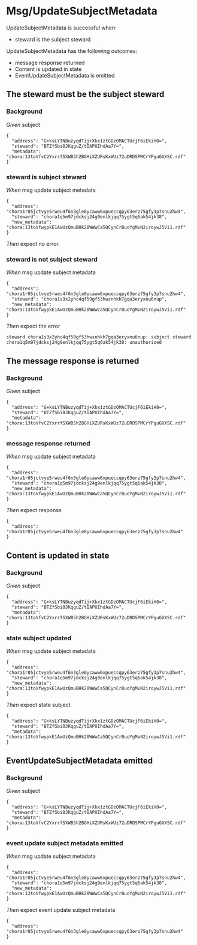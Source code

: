 # Msg/UpdateSubjectMetadata

UpdateSubjectMetadata is successful when:
  - steward is the subject steward

  UpdateSubjectMetadata has the following outcomes:
  - message response returned
  - Content is updated in state
  - EventUpdateSubjectMetadata is emitted

## The steward must be the subject steward

### Background

_Given_ subject

```
{
  "address": "G+ksLYTNBuzyqdTij+Xkx1ztGDzOMACTUcjF6iEkiH0=",
  "steward": "BTZfSbi0JKqguZ/tIAPUIhdAa7Y=",
  "metadata": "chora:13toVfvC2YxrrfSXWB5h2BGHiXZURsKxWUz72uDRDSPMCrYPguGUXSC.rdf"
}
```

### steward is subject steward

_When_ msg update subject metadata

```
{
  "address": "chora1r05jctvye5rweu4f6n3gle0ycaww6xpueccqpy63erz75gfy3p7snu2hw4",
  "steward": "chora1q5m97jdcksj24g9enlkjqq75ygt5q6ak54jk38",
  "new_metadata": "chora:13toVfwypkE1AwUzQmuBHk28WWwCa5QCynCrBuoYgMvN2iroywJ5Vi1.rdf"
}
```

_Then_ expect no error.

### steward is not subject steward

_When_ msg update subject metadata

```
{
  "address": "chora1r05jctvye5rweu4f6n3gle0ycaww6xpueccqpy63erz75gfy3p7snu2hw4",
  "steward": "chora1s3x2yhc4qf59gf53hwsnhkh7gqa3eryxnu6nup",
  "new_metadata": "chora:13toVfwypkE1AwUzQmuBHk28WWwCa5QCynCrBuoYgMvN2iroywJ5Vi1.rdf"
}
```

_Then_ expect the error

```
steward chora1s3x2yhc4qf59gf53hwsnhkh7gqa3eryxnu6nup: subject steward chora1q5m97jdcksj24g9enlkjqq75ygt5q6ak54jk38: unauthorized
```

## The message response is returned

### Background

_Given_ subject

```
{
  "address": "G+ksLYTNBuzyqdTij+Xkx1ztGDzOMACTUcjF6iEkiH0=",
  "steward": "BTZfSbi0JKqguZ/tIAPUIhdAa7Y=",
  "metadata": "chora:13toVfvC2YxrrfSXWB5h2BGHiXZURsKxWUz72uDRDSPMCrYPguGUXSC.rdf"
}
```

### message response returned

_When_ msg update subject metadata

```
{
  "address": "chora1r05jctvye5rweu4f6n3gle0ycaww6xpueccqpy63erz75gfy3p7snu2hw4",
  "steward": "chora1q5m97jdcksj24g9enlkjqq75ygt5q6ak54jk38",
  "new_metadata": "chora:13toVfwypkE1AwUzQmuBHk28WWwCa5QCynCrBuoYgMvN2iroywJ5Vi1.rdf"
}
```

_Then_ expect response

```
{
  "address": "chora1r05jctvye5rweu4f6n3gle0ycaww6xpueccqpy63erz75gfy3p7snu2hw4"
}
```

## Content is updated in state

### Background

_Given_ subject

```
{
  "address": "G+ksLYTNBuzyqdTij+Xkx1ztGDzOMACTUcjF6iEkiH0=",
  "steward": "BTZfSbi0JKqguZ/tIAPUIhdAa7Y=",
  "metadata": "chora:13toVfvC2YxrrfSXWB5h2BGHiXZURsKxWUz72uDRDSPMCrYPguGUXSC.rdf"
}
```

### state subject updated

_When_ msg update subject metadata

```
{
  "address": "chora1r05jctvye5rweu4f6n3gle0ycaww6xpueccqpy63erz75gfy3p7snu2hw4",
  "steward": "chora1q5m97jdcksj24g9enlkjqq75ygt5q6ak54jk38",
  "new_metadata": "chora:13toVfwypkE1AwUzQmuBHk28WWwCa5QCynCrBuoYgMvN2iroywJ5Vi1.rdf"
}
```

_Then_ expect state subject

```
{
  "address": "G+ksLYTNBuzyqdTij+Xkx1ztGDzOMACTUcjF6iEkiH0=",
  "steward": "BTZfSbi0JKqguZ/tIAPUIhdAa7Y=",
  "metadata": "chora:13toVfwypkE1AwUzQmuBHk28WWwCa5QCynCrBuoYgMvN2iroywJ5Vi1.rdf"
}
```

## EventUpdateSubjectMetadata emitted

### Background

_Given_ subject

```
{
  "address": "G+ksLYTNBuzyqdTij+Xkx1ztGDzOMACTUcjF6iEkiH0=",
  "steward": "BTZfSbi0JKqguZ/tIAPUIhdAa7Y=",
  "metadata": "chora:13toVfvC2YxrrfSXWB5h2BGHiXZURsKxWUz72uDRDSPMCrYPguGUXSC.rdf"
}
```

### event update subject metadata emitted

_When_ msg update subject metadata

```
{
  "address": "chora1r05jctvye5rweu4f6n3gle0ycaww6xpueccqpy63erz75gfy3p7snu2hw4",
  "steward": "chora1q5m97jdcksj24g9enlkjqq75ygt5q6ak54jk38",
  "new_metadata": "chora:13toVfwypkE1AwUzQmuBHk28WWwCa5QCynCrBuoYgMvN2iroywJ5Vi1.rdf"
}
```

_Then_ expect event update subject metadata

```
{
  "address": "chora1r05jctvye5rweu4f6n3gle0ycaww6xpueccqpy63erz75gfy3p7snu2hw4"
}
```
